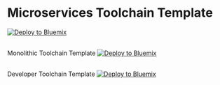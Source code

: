 # Microservices Toolchain Template
<a href="https://bluemix.net/deploy?repository=https://github.com/sdevopsadm/tool_template" target="_blank"><img src="http://bluemix.net/deploy/button.png" alt="Deploy to Bluemix"/><a/>
<br/><br/>

Monolithic Toolchain Template
<a href="https://bluemix.net/deploy?repository=https://github.com/sdevopsadm/tool_template_monolithic" target="_blank"><img src="http://bluemix.net/deploy/button.png" alt="Deploy to Bluemix"/><a/>
<br/><br/>

Developer Toolchain Template
<a href="https://bluemix.net/deploy?repository=https://github.com/sdevopsadm/tool_template_developer" target="_blank"><img src="http://bluemix.net/deploy/button.png" alt="Deploy to Bluemix"/><a/>
<br/><br/>
